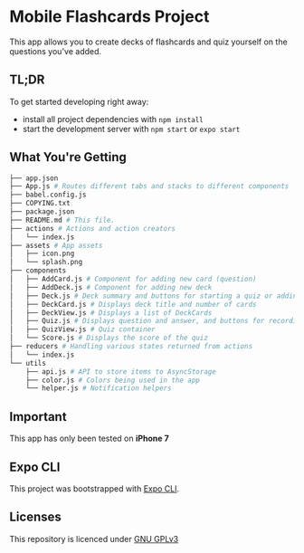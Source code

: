 # Mobile Flashcards Project

This app allows you to create decks of flashcards and quiz yourself on the questions you've added.

## TL;DR

To get started developing right away:

* install all project dependencies with `npm install`
* start the development server with `npm start` or `expo start`

## What You're Getting
```bash
├── app.json
├── App.js # Routes different tabs and stacks to different components
├── babel.config.js
├── COPYING.txt
├── package.json
├── README.md # This file.
├── actions # Actions and action creators
│   └── index.js
├── assets # App assets
│   ├── icon.png
│   └── splash.png
├── components
│   ├── AddCard.js # Component for adding new card (question)
│   ├── AddDeck.js # Component for adding new deck
│   ├── Deck.js # Deck summary and buttons for starting a quiz or adding new card (question)
│   ├── DeckCard.js # Displays deck title and number of cards
│   ├── DeckView.js # Displays a list of DeckCards
│   ├── Quiz.js # Displays question and answer, and buttons for recording correct/incorrect
│   ├── QuizView.js # Quiz container
│   └── Score.js # Displays the score of the quiz
├── reducers # Handling various states returned from actions
│   └── index.js
└── utils
    ├── api.js # API to store items to AsyncStorage
    ├── color.js # Colors being used in the app
    └── helper.js # Notification helpers
```

## Important
This app has only been tested on **iPhone 7**

## Expo CLI

This project was bootstrapped with [Expo CLI](https://docs.expo.io/get-started/create-a-new-app/).
## Licenses

This repository is licenced under [GNU GPLv3](https://spdx.org/licenses/GPL-3.0-or-later.html)